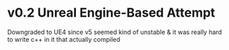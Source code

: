 # v0.2 Unreal Engine-Based Attempt

Downgraded to UE4 since v5 seemed kind of unstable & it was really hard to write c++ in it that actually compiled
